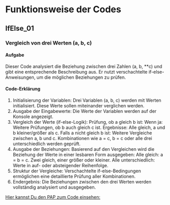 # Funktionsweise der Codes

## IfElse_01
### Vergleich von drei Werten (a, b, c)
#### Aufgabe
Dieser Code analysiert die Beziehung zwischen drei Zahlen (a, b, **c) und gibt eine entsprechende Beschreibung aus. Er nutzt verschachtelte if-else-Anweisungen, um die möglichen Beziehungen zu prüfen.
#### Code-Erklärung
1. Initialisierung der Variablen:
Drei Variablen (a, b, c) werden mit Werten initialisiert. Diese Werte sollen miteinander verglichen werden.
2. Ausgabe der Eingabewerte:
Die Werte der Variablen werden auf der Konsole angezeigt.
3. Vergleich der Werte (if-else-Logik):
Prüfung, ob a gleich b ist:
Wenn ja:
Weitere Prüfungen, ob b auch gleich c ist.
Ergebnisse: Alle gleich, a und b kleiner/größer als c.
Falls a nicht gleich b ist:
Weitere Vergleiche zwischen a, b und c.
Kombinationen wie a = c, b = c oder alle drei unterschiedlich werden geprüft.
4. Ausgabe der Beziehungen:
Basierend auf den Vergleichen wird die Beziehung der Werte in einer lesbaren Form ausgegeben:
Alle gleich: a = b = c.
Zwei gleich, einer größer oder kleiner.
Alle unterschiedlich: Werte in auf- oder absteigender Reihenfolge.
5. Struktur der Vergleiche:
Verschachtelte if-else-Bedingungen ermöglichen eine detaillierte Prüfung aller Kombinationen.
6. Endergebnis:
Die Beziehungen zwischen den drei Werten werden vollständig analysiert und ausgegeben.

[Hier kannst Du den PAP zum Code einsehen:](IfElse/PAP/PAP_VergleichVon3Werten.pdf)